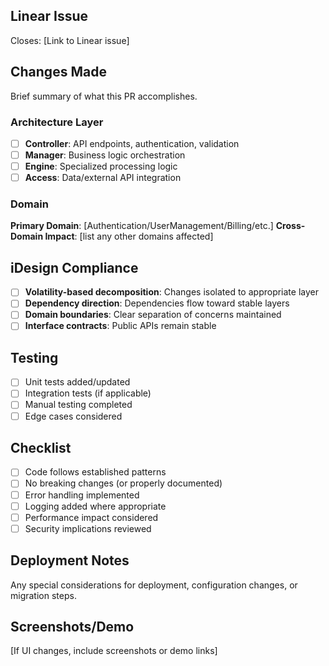 ## Linear Issue
Closes: [Link to Linear issue]

## Changes Made
Brief summary of what this PR accomplishes.

### Architecture Layer
- [ ] **Controller**: API endpoints, authentication, validation
- [ ] **Manager**: Business logic orchestration  
- [ ] **Engine**: Specialized processing logic
- [ ] **Access**: Data/external API integration

### Domain
**Primary Domain**: [Authentication/UserManagement/Billing/etc.]
**Cross-Domain Impact**: [list any other domains affected]

## iDesign Compliance
- [ ] **Volatility-based decomposition**: Changes isolated to appropriate layer
- [ ] **Dependency direction**: Dependencies flow toward stable layers
- [ ] **Domain boundaries**: Clear separation of concerns maintained
- [ ] **Interface contracts**: Public APIs remain stable

## Testing
- [ ] Unit tests added/updated
- [ ] Integration tests (if applicable)
- [ ] Manual testing completed
- [ ] Edge cases considered

## Checklist
- [ ] Code follows established patterns
- [ ] No breaking changes (or properly documented)
- [ ] Error handling implemented
- [ ] Logging added where appropriate
- [ ] Performance impact considered
- [ ] Security implications reviewed

## Deployment Notes
Any special considerations for deployment, configuration changes, or migration steps.

## Screenshots/Demo
[If UI changes, include screenshots or demo links]
